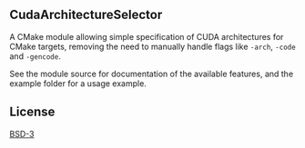 CudaArchitectureSelector
------------------------

A CMake module allowing simple specification of CUDA architectures for CMake
targets, removing the need to manually handle flags like `-arch`, `-code` and
`-gencode`.

See the module source for documentation of the available features, and the
example folder for a usage example.

License
-------

[BSD-3](LICENSE)
